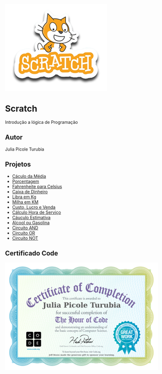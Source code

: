 ![Github](scratch.png)
# Scratch
Introdução a lógica de Programação 
## Autor
Julia Picole Turubia
## Projetos
- [Cáculo da Média](https://scratch.mit.edu/projects/881963507)
- [Porcentagem](https://scratch.mit.edu/projects/882637426)
- [Fahrenheite para Celsius](https://scratch.mit.edu/projects/882611802)
- [Caixa de Dinheiro](https://scratch.mit.edu/projects/883243920)
- [Libra em Kg](https://scratch.mit.edu/projects/885238575)
- [Milha em KM](https://scratch.mit.edu/projects/885293817)
- [Custo, Lucro e Venda](https://scratch.mit.edu/projects/885296304)
- [Cálculo Hora de Serviço](https://scratch.mit.edu/projects/885298628)
- [Cáuculo Estimativa](https://scratch.mit.edu/projects/886840793)
- [Alcool ou Gasolina](https://scratch.mit.edu/projects/887235810)
- [Circuito AND](https://scratch.mit.edu/projects/888053943)
- [Circuito OR](https://scratch.mit.edu/projects/888073613)
- [Circuito NOT](https://scratch.mit.edu/projects/888070273)

  
## Certificado Code

![Github](https://github.com/juliaturubia/Scratch/blob/main/certifi.jpg)
